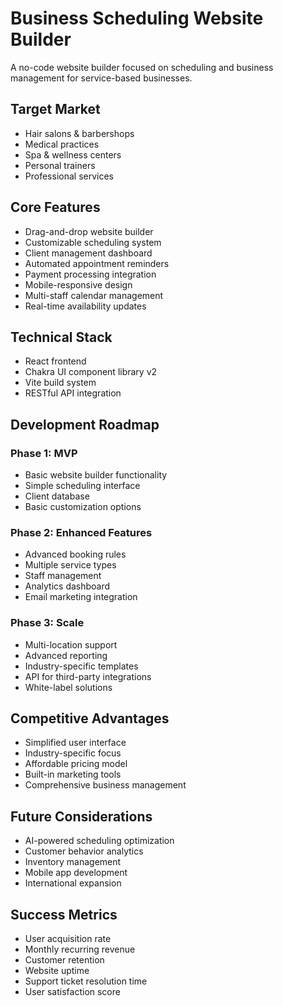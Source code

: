 # Business Scheduling Website Builder

A no-code website builder focused on scheduling and business management for service-based
businesses.

## Target Market

- Hair salons & barbershops
- Medical practices
- Spa & wellness centers
- Personal trainers
- Professional services

## Core Features

- Drag-and-drop website builder
- Customizable scheduling system
- Client management dashboard
- Automated appointment reminders
- Payment processing integration
- Mobile-responsive design
- Multi-staff calendar management
- Real-time availability updates

## Technical Stack

- React frontend
- Chakra UI component library v2
- Vite build system
- RESTful API integration

## Development Roadmap

### Phase 1: MVP

- Basic website builder functionality
- Simple scheduling interface
- Client database
- Basic customization options

### Phase 2: Enhanced Features

- Advanced booking rules
- Multiple service types
- Staff management
- Analytics dashboard
- Email marketing integration

### Phase 3: Scale

- Multi-location support
- Advanced reporting
- Industry-specific templates
- API for third-party integrations
- White-label solutions

## Competitive Advantages

- Simplified user interface
- Industry-specific focus
- Affordable pricing model
- Built-in marketing tools
- Comprehensive business management

## Future Considerations

- AI-powered scheduling optimization
- Customer behavior analytics
- Inventory management
- Mobile app development
- International expansion

## Success Metrics

- User acquisition rate
- Monthly recurring revenue
- Customer retention
- Website uptime
- Support ticket resolution time
- User satisfaction score
